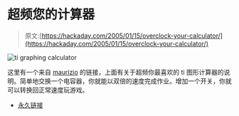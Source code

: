 # 超频您的计算器

> 原文:[https://hackaday.com/2005/01/15/overclock-your-calculator/](https://hackaday.com/2005/01/15/overclock-your-calculator/)

![ti graphing calculator](../Images/29128f57aece96f8486e1b728ea4c128.png)

这里有一个来自 [maurizio](http://www.retechnologies.org/) 的链接，上面有关于超频你最喜欢的 ti 图形计算器的说明。简单地交换一个电容器，你就能以双倍的速度完成作业。增加一个开关，你就可以转换回正常速度玩游戏。

*   [永久链接](http://richfiles.solarbotics.net/Turbo.html)